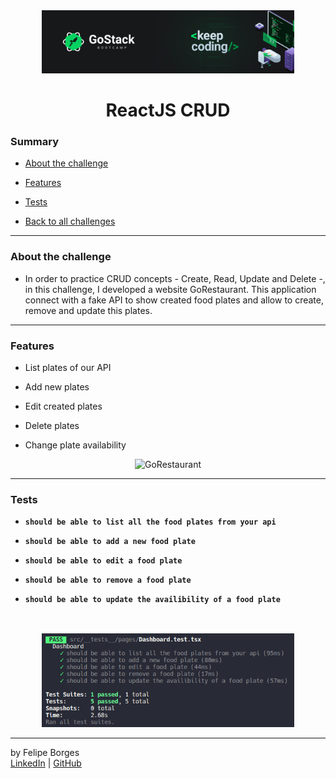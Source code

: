 <div align="center">
	<a href="https://rocketseat.com.br/gostack" target="_blank">
		<img src="../.github/gostackimg.png" alt="Logo" style="max-width:80%"/>
	</a>
</div>

<div align="center">
	<h1>ReactJS CRUD</h1>
</div>

### Summary

- [About the challenge](#about-the-challenge)

- [Features](#Features)

- [Tests](#Tests)

- [Back to all challenges](https://github.com/felipejsborges/gostack_bootcamp_challenges#gostack-bootcamp-challenges-)
<hr>

### About the challenge

- In order to practice CRUD concepts - Create, Read, Update and Delete -, in this challenge, I developed a website GoRestaurant. This application connect with a fake API to show created food plates and allow to create, remove and update this plates.
<hr>

### Features

- List plates of our API

- Add new plates

- Edit created plates

- Delete plates

- Change plate availability

<div align="center">
	<img src="/.github/GoRestaurant.gif" alt="GoRestaurant" style="max-width:100%"/>
</div>
<hr>

### Tests

- **`should be able to list all the food plates from your api`**

- **`should be able to add a new food plate`**

- **`should be able to edit a food plate`**

- **`should be able to remove a food plate`**

- **`should be able to update the availibility of a food plate`**
<br>

<div align="center" style="margin-top: 16px;">	
	<img src="./.github/tests.png" alt="tests" style="max-width:80%"/>
</div>
<hr>

by Felipe Borges<br>
[LinkedIn](https://www.linkedin.com/in/felipejsborges) | [GitHub](https://github.com/felipejsborges)
